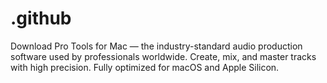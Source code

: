 # .github
Download Pro Tools for Mac — the industry-standard audio production software used by professionals worldwide. Create, mix, and master tracks with high precision. Fully optimized for macOS and Apple Silicon.
